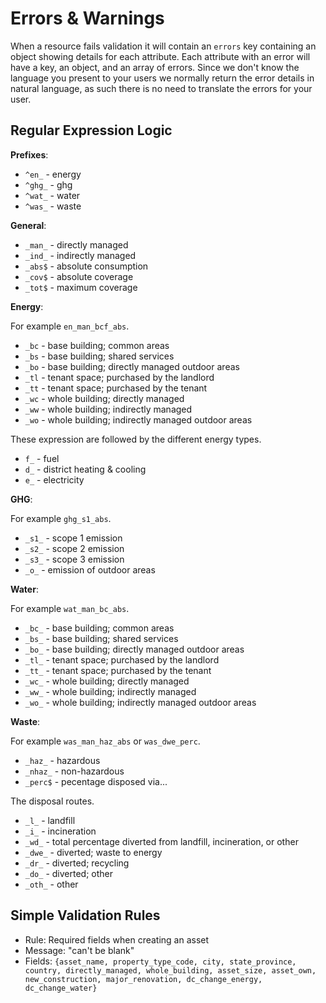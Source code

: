 # Errors & Warnings

When a resource fails validation it will contain an `errors` key containing an object showing details for each attribute. Each attribute with an error will have a key, an object, and an array of errors.
Since we don't know the language you present to your users we normally return the error details in natural language, as such there is no need to translate the errors for your user.

## Regular Expression Logic

**Prefixes**:

* `^en_` - energy
* `^ghg_` - ghg
* `^wat_` - water
* `^was_` - waste

**General**:

* `_man_` - directly managed
* `_ind_` - indirectly managed
* `_abs$` - absolute consumption
* `_cov$` - absolute coverage
* `_tot$` - maximum coverage

**Energy**:

For example `en_man_bcf_abs`.

* `_bc` - base building; common areas
* `_bs` - base building; shared services
* `_bo` - base building; directly managed outdoor areas
* `_tl` - tenant space; purchased by the landlord
* `_tt` - tenant space; purchased by the tenant
* `_wc` - whole building; directly managed
* `_ww` - whole building; indirectly managed
* `_wo` - whole building; indirectly managed outdoor areas

These expression are followed by the different energy types.

* `f_` - fuel
* `d_` - district heating & cooling
* `e_` - electricity


**GHG**:

For example `ghg_s1_abs`.

* `_s1_` - scope 1 emission
* `_s2_` - scope 2 emission
* `_s3_` - scope 3 emission
* `_o_` - emission of outdoor areas

**Water**:

For example `wat_man_bc_abs`.

* `_bc_` - base building; common areas
* `_bs_` - base building; shared services
* `_bo_` - base building; directly managed outdoor areas
* `_tl_` - tenant space; purchased by the landlord
* `_tt_` - tenant space; purchased by the tenant
* `_wc_` - whole building; directly managed
* `_ww_` - whole building; indirectly managed
* `_wo_` - whole building; indirectly managed outdoor areas

**Waste**:

For example `was_man_haz_abs` or `was_dwe_perc`.

* `_haz_` - hazardous
* `_nhaz_` - non-hazardous
* `_perc$` - pecentage disposed via...

The disposal routes.

* `_l_` - landfill
* `_i_` - incineration
* `_wd_` - total percentage diverted from landfill, incineration, or other
* `_dwe_` - diverted; waste to energy
* `_dr_` - diverted; recycling
* `_do_` - diverted; other
* `_oth_` - other

## Simple Validation Rules

* Rule: Required fields when creating an asset
* Message: "can't be blank"
* Fields: `{asset_name, property_type_code, city, state_province, country, directly_managed, whole_building, asset_size, asset_own, new_construction, major_renovation, dc_change_energy, dc_change_water}`


